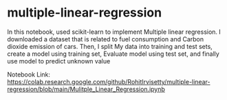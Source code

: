 # multiple-linear-regression

In this notebook, used scikit-learn to implement Multiple linear regression. I downloaded a dataset that is related to fuel consumption and Carbon dioxide emission of cars. Then, I split My data into training and test sets, create a model using training set, Evaluate model using test set, and finally use model to predict unknown value


Notebook Link: https://colab.research.google.com/github/RohitIrvisetty/multiple-linear-regression/blob/main/Mulitple_Linear_Regression.ipynb
